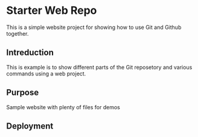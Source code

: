 # Starter Web Repo

This is a simple website project for showing how to use Git and Github together.

## Intreduction

This is example is to show different parts of the Git reposetory and various commands using a web project.
## Purpose

Sample website with plenty of files for demos

## Deployment
